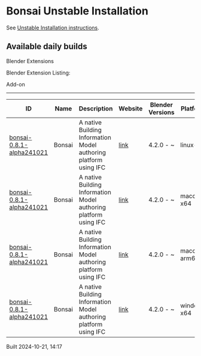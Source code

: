 # Bonsai Unstable Installation

See [Unstable Installation instructions](https://docs.bonsaibim.org/guides/development/installation.html#unstable-installation).

## Available daily builds




Blender Extensions


Blender Extension Listing:


Add\-on




---




| ID | Name | Description | Website | Blender Versions | Platforms | Size |
| --- | --- | --- | --- | --- | --- | --- |
| [bonsai\-0\.8\.1\-alpha241021](https://github.com/IfcOpenShell/IfcOpenShell/releases/download/bonsai-0.8.1-alpha2410211412/bonsai_py311-0.8.1-alpha241021-linux-x64.zip?repository=https://raw.githubusercontent.com/IfcOpenShell/bonsai_unstable_repo/main/index.json&blender_version_min=4.2.0&platforms=linux-x64) | Bonsai | A native Building Information Model authoring platform using IFC | [link](https://bonsaibim.org/) | 4\.2\.0 \- \~ | linux\-x64 | 108\.5MB |
| [bonsai\-0\.8\.1\-alpha241021](https://github.com/IfcOpenShell/IfcOpenShell/releases/download/bonsai-0.8.1-alpha2410211412/bonsai_py311-0.8.1-alpha241021-macos-x64.zip?repository=https://raw.githubusercontent.com/IfcOpenShell/bonsai_unstable_repo/main/index.json&blender_version_min=4.2.0&platforms=macos-x64) | Bonsai | A native Building Information Model authoring platform using IFC | [link](https://bonsaibim.org/) | 4\.2\.0 \- \~ | macos\-x64 | 104\.3MB |
| [bonsai\-0\.8\.1\-alpha241021](https://github.com/IfcOpenShell/IfcOpenShell/releases/download/bonsai-0.8.1-alpha2410211412/bonsai_py311-0.8.1-alpha241021-macos-arm64.zip?repository=https://raw.githubusercontent.com/IfcOpenShell/bonsai_unstable_repo/main/index.json&blender_version_min=4.2.0&platforms=macos-arm64) | Bonsai | A native Building Information Model authoring platform using IFC | [link](https://bonsaibim.org/) | 4\.2\.0 \- \~ | macos\-arm64 | 104\.0MB |
| [bonsai\-0\.8\.1\-alpha241021](https://github.com/IfcOpenShell/IfcOpenShell/releases/download/bonsai-0.8.1-alpha2410211412/bonsai_py311-0.8.1-alpha241021-windows-x64.zip?repository=https://raw.githubusercontent.com/IfcOpenShell/bonsai_unstable_repo/main/index.json&blender_version_min=4.2.0&platforms=windows-x64) | Bonsai | A native Building Information Model authoring platform using IFC | [link](https://bonsaibim.org/) | 4\.2\.0 \- \~ | windows\-x64 | 83\.7MB |


Built 2024\-10\-21, 14:17




